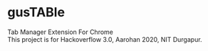 # gusTABle
Tab Manager Extension For Chrome
<br/>
This project is for Hackoverflow 3.0, Aarohan 2020, NIT Durgapur.
